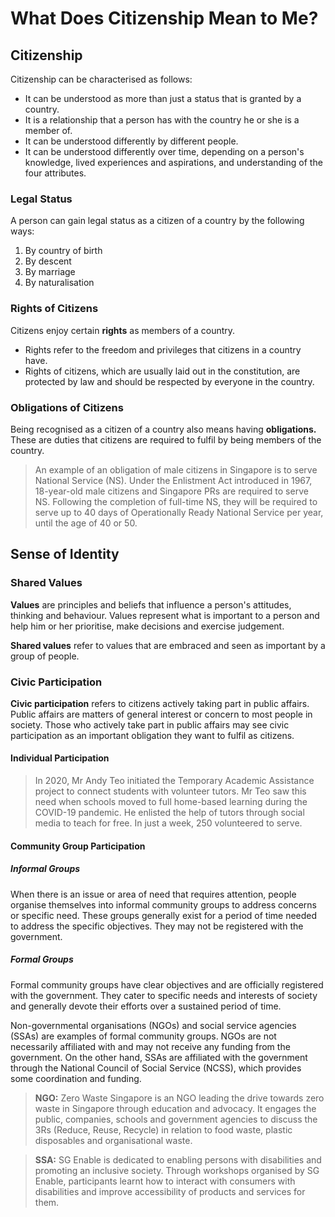 # What Does Citizenship Mean to Me?

## Citizenship

Citizenship can be characterised as follows:

- It can be understood as more than just a status that is granted by a country.
- It is a relationship that a person has with the country he or she is a member of.
- It can be understood differently by different people.
- It can be understood differently over time, depending on a person's knowledge, lived experiences and aspirations, and understanding of the four attributes.

### Legal Status

A person can gain legal status as a citizen of a country by the following ways:

1. By country of birth
2. By descent
3. By marriage
4. By naturalisation

### Rights of Citizens

Citizens enjoy certain __rights__ as members of a country.

- Rights refer to the freedom and privileges that citizens in a country have.
- Rights of citizens, which are usually laid out in the constitution, are protected by law and should be respected by everyone in the country.

### Obligations of Citizens

Being recognised as a citizen of a country also means having __obligations.__ These are duties that citizens are required to fulfil by being members of the country.

> An example of an obligation of male citizens in Singapore is to serve National Service (NS). Under the Enlistment Act introduced in 1967, 18-year-old male citizens and Singapore PRs are required to serve NS. Following the completion of full-time NS, they will be required to serve up to 40 days of Operationally Ready National Service per year, until the age of 40 or 50.

## Sense of Identity

### Shared Values

__Values__ are principles and beliefs that influence a person's attitudes, thinking and behaviour. Values represent what is important to a person and help him or her prioritise, make decisions and exercise judgement.

__Shared values__ refer to values that are embraced and seen as important by a group of people.

### Civic Participation

__Civic participation__ refers to citizens actively taking part in public affairs. Public affairs are matters of general interest or concern to most people in society. Those who actively take part in public affairs may see civic participation as an important obligation they want to fulfil as citizens. 

#### Individual Participation

> In 2020, Mr Andy Teo initiated the Temporary Academic Assistance project to connect students with volunteer tutors. Mr Teo saw this need when schools moved to full home-based learning during the COVID-19 pandemic. He enlisted the help of tutors through social media to teach for free. In just a week, 250 volunteered to serve.

#### Community Group Participation

##### Informal Groups

When there is an issue or area of need that requires attention, people organise themselves into informal community groups to address concerns or specific need. These groups generally exist for a period of time needed to address the specific objectives. They may not be registered with the government.

##### Formal Groups

Formal community groups have clear objectives and are officially registered with the government. They cater to specific needs and interests of society and generally devote their efforts over a sustained period of time.

Non-governmental organisations (NGOs) and social service agencies (SSAs) are examples of formal community groups. NGOs are not necessarily affiliated with and may not receive any funding from the government. On the other hand, SSAs are affiliated with the government through the National Council of Social Service (NCSS), which provides some coordination and funding.

> __NGO:__ Zero Waste Singapore is an NGO leading the drive towards zero waste in Singapore through education and advocacy. It engages the public, companies, schools and government agencies to discuss the 3Rs (Reduce, Reuse, Recycle) in relation to food waste, plastic disposables and organisational waste.

> __SSA:__ SG Enable is dedicated to enabling persons with disabilities and promoting an inclusive society. Through workshops organised by SG Enable, participants learnt how to interact with consumers with disabilities and improve accessibility of products and services for them.

